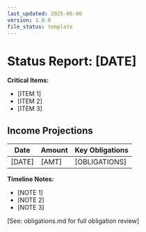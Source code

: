 ```yaml
---
last_updated: 2025-06-06
version: 1.0.0
file_status: template
---
```


# Status Report: [DATE]

**Critical Items:**
- [ITEM 1]
- [ITEM 2]
- [ITEM 3]

## Income Projections
| Date | Amount | Key Obligations |
|------|---------|----------------|
| [DATE] | [AMT] | [OBLIGATIONS] |

**Timeline Notes:**
- [NOTE 1]
- [NOTE 2]
- [NOTE 3]

[See: obligations.md for full obligation review]
